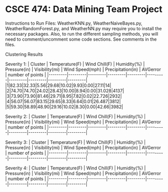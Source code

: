 # CSCE 474: Data Mining Team Project
Instructions to Run Files:
WeatherKNN.py, WeatherNaiveBayes.py, WeatherRandomForest.py, and WeatherNN.py may require you to install the necessary packages. Also, to run the different sampling methods, you will need to comment/uncomment some code sections. See comments in the files.

Clustering Results

Severity 1:
| Cluster | Temperature(F) | Wind Chill(F) | Humidity(%) | Pressure(in) | Visibility(mi) | Wind Speed(mph) | Precipitation(in) | AVGerror | number of points | 
|---------|---------|---------|---------|---------|---------|---------|---------|---------|---------|
|1|82.33|32.33|5.56|29.68|10.02|9.93|0.00|27.11|14|
|2|74.70|74.70|24.02|28.43|10.00|8.94|0.00|31.028|4137|
|3|73.90|73.90|81.46|29.71|8.95|7.82|0.02|22.726|2932|
|4|56.07|56.07|83.15|29.65|8.33|6.64|0.01|26.487|3812|
|5|59.30|58.89|48.90|29.16|10.02|8.30|0.00|42.66|3982|

Severity 2:
| Cluster | Temperature(F) | Wind Chill(F) | Humidity(%) | Pressure(in) | Visibility(mi) | Wind Speed(mph) | Precipitation(in) | AVGerror | number of points | 
|---------|---------|---------|---------|---------|---------|---------|---------|---------|---------|

Severity 3:
| Cluster | Temperature(F) | Wind Chill(F) | Humidity(%) | Pressure(in) | Visibility(mi) | Wind Speed(mph) | Precipitation(in) | AVGerror | number of points | 
|---------|---------|---------|---------|---------|---------|---------|---------|---------|---------|

Severity 4:
| Cluster | Temperature(F) | Wind Chill(F) | Humidity(%) | Pressure(in) | Visibility(mi) | Wind Speed(mph) | Precipitation(in) | AVGerror | number of points | 
|---------|---------|---------|---------|---------|---------|---------|---------|---------|---------|
